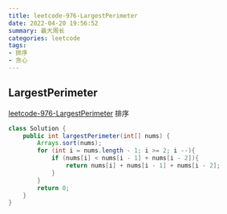 ```yaml
---
title: leetcode-976-LargestPerimeter
date: 2022-04-20 19:56:52
summary: 最大周长
categories: leetcode
tags:
- 排序
- 贪心
---
```

## LargestPerimeter
[leetcode-976-LargestPerimeter](https://leetcode-cn.com/problems/largest-perimeter-triangle/)
排序
``` java
class Solution {
    public int largestPerimeter(int[] nums) {
        Arrays.sort(nums);
        for (int i = nums.length - 1; i >= 2; i --){
            if (nums[i] < nums[i - 1] + nums[i - 2]){
                return nums[i] + nums[i - 1] + nums[i - 2];
            }
        }
        return 0;
    }
}
```